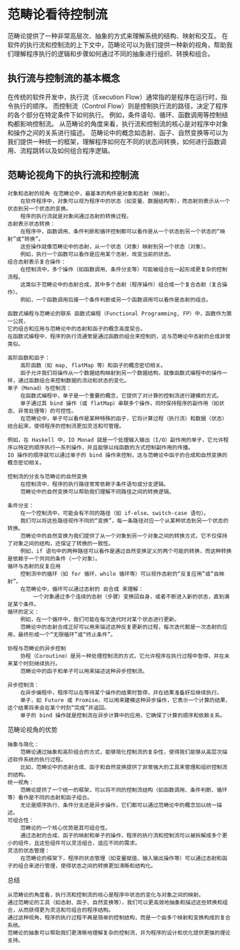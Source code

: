 # 范畴论看待控制流

范畴论提供了一种非常高层次、抽象的方式来理解系统的结构、映射和交互。
在软件的执行流和控制流的上下文中，范畴论可以为我们提供一种新的视角，帮助我们理解程序执行的逻辑和步骤如何通过不同的抽象进行组织、转换和组合。

## 执行流与控制流的基本概念

在传统的软件开发中，执行流（Execution Flow）通常指的是程序在运行时，指令执行的顺序。
而控制流（Control Flow）则是控制执行流的路径，决定了程序的各个部分在特定条件下如何执行。
例如，条件语句、循环、函数调用等控制结构都影响控制流。
从范畴论的角度来看，执行流和控制流的核心是对程序中对象和操作之间的关系进行描述。
范畴论中的概念如态射、函子、自然变换等可以为我们提供一种统一的框架，理解程序如何在不同的状态间转换，如何进行函数调用、流程跳转以及如何组合程序逻辑。

## 范畴论视角下的执行流和控制流

    对象和态射的视角 在范畴论中，最基本的构件是对象和态射（映射）。
        在软件程序中，对象可以视为程序中的状态（如变量、数据结构等），而态射则表示从一个状态到另一个状态的变换。
        程序的执行流就是对象间通过态射的转换过程。
    态射表示状态转换：
        在程序中，函数调用、条件判断和循环控制都可以看作是从一个状态到另一个状态的“映射”或“转换”。
        这些操作就像范畴论中的态射，从一个状态（对象）映射到另一个状态（对象）。
        例如，执行一个函数可以看作是应用某个态射，改变当前的状态。
    组合态射表示复合操作：
        在控制流中，多个操作（如函数调用、条件分支等）可能被组合在一起形成更复杂的控制流程。
        这类似于范畴论中的态射合成，其中多个态射（程序操作）组合成一个复合态射（复合操作）。
        例如，一个函数调用后接一个条件判断或另一个函数调用可以看作是态射的组合。

    函数式编程与范畴论的联系 函数式编程（Functional Programming, FP）中，函数作为第一公民，
    它的组合和应用与范畴论中的态射和函子的概念高度契合。
    在函数式编程中，程序的执行流通常是通过函数的组合来控制的，这与范畴论中态射的合成非常类似。

    高阶函数和函子：
        高阶函数（如 map, flatMap 等）和函子的概念密切相关。
        函子允许我们将操作从一个数据结构映射到另一个数据结构，就像函数式编程中的操作一样，通过函数组合来控制数据的流动和状态的变化。
    单子（Monad）与控制流：
        在函数式编程中，单子是一个重要的概念，它提供了对计算的控制流进行建模的方式。
        单子通过其 bind 操作（或 flatMap）串联多个操作，同时保持程序的副作用（如状态、异常处理等）的可控性。
        在范畴论中，单子可以看作是某种特殊的函子，它将计算过程（执行流）和数据（状态）结合起来，使得程序的控制流更加灵活和可管理。
    
    例如，在 Haskell 中，IO Monad 就是一个处理输入输出（I/O）副作用的单子，它允许程序以特定的顺序执行一系列操作，并且能够以纯函数的方式控制副作用的传播。
    IO 操作的顺序就可以通过单子的 bind 操作来控制，这与范畴论中函子的合成和自然变换的概念密切相关。

    控制流的分支与范畴论的自然变换 
        在控制流中，程序的执行路径常常依赖于条件语句或分支逻辑。
        范畴论中的自然变换可以帮助我们理解不同路径之间的转换逻辑。
    
    条件分支：
        在一个控制流中，可能会有不同的路径（如 if-else、switch-case 语句）。
        我们可以将这些路径视作不同的“变换”，每一条路径对应一个从某种状态到另一个状态的转换。
        范畴论中的自然变换为我们提供了从一个对象到另一个对象之间的转换方式，它不仅保持了对象之间的结构，还保证了转换的一致性。
        例如，if 语句中的两种路径可以看作是通过自然变换定义的两个可能的转换，而这种转换是依赖于一个共同的条件（一个对象）。
    循环与态射的反复应用 
        控制流中的循环（如 for 循环、while 循环等）可以视作态射的“反复应用”或“自映射”。
        在范畴论中，循环可以通过态射的 自合成 来理解：
            一个对象通过多个连续的态射（步骤）变换回自身，或者不断进入新的状态，直到满足某个条件。
    循环的定义：
        例如，在一个循环中，我们可能在每次迭代时对某个状态进行更新。
        范畴论中的态射合成正好可以用来描述这种反复更新的过程，每次迭代都是一次态射的应用，最终形成一个“无限循环”或“终止条件”。
    
    协程与范畴论的异步控制 
        协程（Coroutine）是另一种处理控制流的方式，它允许程序在执行过程中暂停，并在未来某个时刻继续执行。
        范畴论中的函子和单子可以用来描述这种异步控制流。
    
    异步控制流：
        在异步编程中，程序可以在等待某个操作的结果时暂停，并在结果准备好后继续执行。
        单子，如 Future 或 Promise，可以用来建模这种异步操作，它表示一个计算的结果，这个结果将来会在某个时刻“完成”并返回。
        单子的 bind 操作就是控制流在异步计算中的应用，它确保了计算的顺序和依赖关系。

范畴论视角的优势

    抽象与简化：
        范畴论通过抽象和高阶组合的方式，能够简化控制流的复杂性，使得我们能够从高层次描述软件系统的执行过程。
        比如，范畴论中的态射合成、函子和自然变换提供了非常强大的工具来管理和组织控制流的结构。
    统一视角：
        范畴论提供了一个统一的框架，可以将不同的控制流结构（如函数调用、条件判断、循环等）看作是不同的态射和函子组合。
        无论是顺序执行、条件分支还是异步操作，它们都可以通过范畴论中的概念加以统一描述。
    可组合性：
        范畴论的一个核心优势是其可组合性。
        通过态射的合成、函子的映射和单子的操作，程序的执行流和控制流可以被拆解成多个更小的组件，且这些组件可以灵活组合，适应不同的需求。
    灵活的状态管理：
        在范畴论的框架下，程序的状态管理（如变量赋值、输入输出操作等）可以通过态射和函子的组合来进行管理，使得状态之间的转换更加清晰和结构化。

总结

    从范畴论的角度看，执行流和控制流的核心是程序中状态的变化与对象之间的映射。
    通过范畴论的工具（如态射、函子、自然变换等），我们可以更高效地抽象和描述这些转换和组合，从而获得更为灵活和可组合的程序结构。
    通过这种视角，程序的执行过程不再是简单的控制结构，而是一个由多个映射和变换构成的复合系统。
    范畴论的抽象可以帮助我们更清晰地理解复杂的控制流，并为程序的设计和优化提供更强的理论支持。
    